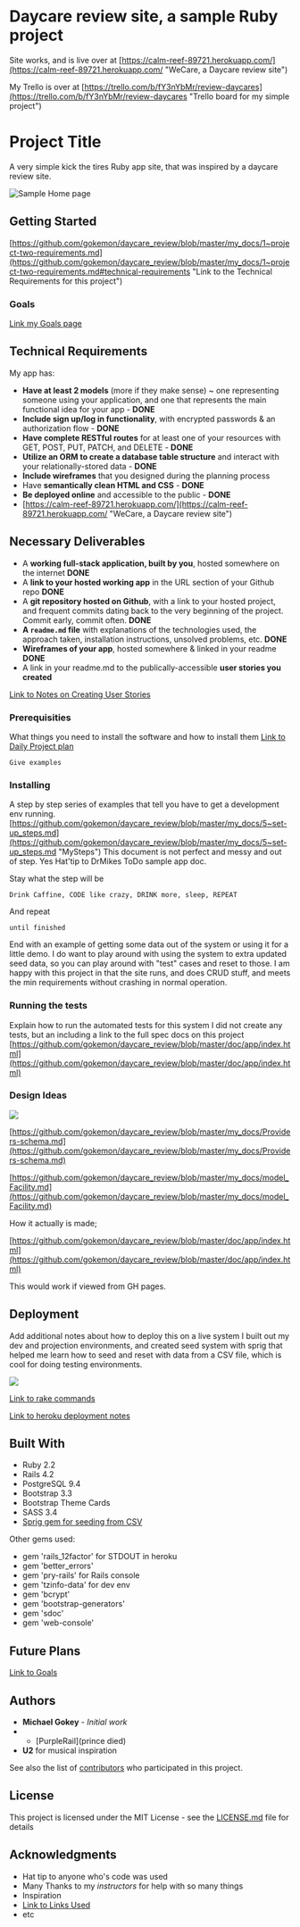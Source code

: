 # Daycare review site, a sample Ruby project #

Site works, and is live over at
[https://calm-reef-89721.herokuapp.com/](https://calm-reef-89721.herokuapp.com/ "WeCare, a Daycare review site")

My Trello is over at
[https://trello.com/b/fY3nYbMr/review-daycares](https://trello.com/b/fY3nYbMr/review-daycares "Trello board for my simple project")


# Project Title

A very simple kick the tires Ruby app site, that was inspired by a daycare review site. 

![Sample Home page](https://github.com/gokemon/daycare_review/blob/master/my_docs/visual_assets/home.png)

## Getting Started


[https://github.com/gokemon/daycare_review/blob/master/my_docs/1~project-two-requirements.md](https://github.com/gokemon/daycare_review/blob/master/my_docs/1~project-two-requirements.md#technical-requirements "Link to the Technical Requirements for this project")

### Goals
[Link my Goals page](https://github.com/gokemon/daycare_review/blob/master/my_docs/goals.md)



## Technical Requirements
My app has:

- **Have at least 2 models** (more if they make sense) ~ one representing someone using your application, and one that represents the main functional idea for your app  - **DONE**
- **Include sign up/log in functionality**, with encrypted passwords & an authorization flow - **DONE**
- **Have complete RESTful routes** for at least one of your resources with GET, POST, PUT, PATCH, and DELETE - **DONE**
- **Utilize an ORM to create a database table structure** and interact with your relationally-stored data - **DONE**
- **Include wireframes** that you designed during the planning process
- Have **semantically clean HTML and CSS** - **DONE**
- **Be deployed online** and accessible to the public - **DONE**
- [https://calm-reef-89721.herokuapp.com/](https://calm-reef-89721.herokuapp.com/ "WeCare, a Daycare review site")

## Necessary Deliverables
- A **working full-stack application, built by you**, hosted somewhere on the internet **DONE**
- A **link to your hosted working app** in the URL section of your Github repo  **DONE** 
- A **git repository hosted on Github**, with a link to your hosted project, and frequent commits dating back to the very beginning of the project. Commit early, commit often. **DONE**
- **A `readme.md` file** with explanations of the technologies used, the approach taken, installation instructions, unsolved problems, etc.  **DONE**
- **Wireframes of your app**, hosted somewhere & linked in your readme  **DONE**
- A link in your readme.md to the publically-accessible **user stories you created** 

[Link to Notes on Creating User Stories](https://github.com/gokemon/daycare_review/blob/master/my_docs/Notes_on_Writing-User-Stories.md)


### Prerequisities

What things you need to install the software and how to install them
[Link to Daily Project plan](https://github.com/gokemon/daycare_review/blob/master/my_docs/2~daily_plan.md)

```
Give examples
```

### Installing

A step by step series of examples that tell you have to get a development env running.
[https://github.com/gokemon/daycare_review/blob/master/my_docs/5~set-up_steps.md](https://github.com/gokemon/daycare_review/blob/master/my_docs/5~set-up_steps.md "MySteps")
This document is not perfect and messy and out of step. Yes Hat'tip to DrMikes ToDo sample app doc.

Stay what the step will be

```
Drink Caffine, CODE like crazy, DRINK more, sleep, REPEAT 
```

And repeat

```
until finished
```

End with an example of getting some data out of the system or using it for a little demo. I do want to play around with using the system to extra updated seed data, so you can play around with "test" cases and reset to those. I am happy with this project in that the site runs, and does CRUD stuff, and meets the min requirements without crashing in normal operation. 

### Running the tests

Explain how to run the automated tests for this system
I did not create any tests, but an including a link to the full spec docs on this project
[https://github.com/gokemon/daycare_review/blob/master/doc/app/index.html](https://github.com/gokemon/daycare_review/blob/master/doc/app/index.html)



### Design Ideas

![](https://github.com/gokemon/daycare_review/blob/master/my_docs/visual_assets/er.png)

[https://github.com/gokemon/daycare_review/blob/master/my_docs/Providers-schema.md](https://github.com/gokemon/daycare_review/blob/master/my_docs/Providers-schema.md)

[https://github.com/gokemon/daycare_review/blob/master/my_docs/model_Facility.md](https://github.com/gokemon/daycare_review/blob/master/my_docs/model_Facility.md)

How it actually is made;

[https://github.com/gokemon/daycare_review/blob/master/doc/app/index.html](https://github.com/gokemon/daycare_review/blob/master/doc/app/index.html)

This would work if viewed from GH pages.


## Deployment

Add additional notes about how to deploy this on a live system
I built out my dev and projection environments, and created seed system with sprig that helped me learn how to seed and reset with data from a CSV file, which is cool for doing testing environments. 

![](https://github.com/gokemon/daycare_review/blob/master/my_docs/visual_assets/troubleshooting.png)



[Link to rake commands](https://github.com/gokemon/daycare_review/blob/master/my_docs/rake-commands.md)


[Link to heroku deployment notes](https://github.com/gokemon/daycare_review/blob/master/my_docs/4~heroku-deployment.md)

## Built With

- Ruby 2.2
- Rails 4.2
- PostgreSQL 9.4
- Bootstrap 3.3
- Bootstrap Theme Cards
- SASS 3.4
- [Sprig gem for seeding from CSV](http://code.viget.com/sprig/)

Other gems used:

- gem 'rails_12factor' for STDOUT in heroku
- gem 'better_errors'
- gem 'pry-rails' for Rails console
- gem 'tzinfo-data' for dev env
- gem 'bcrypt'
- gem 'bootstrap-generators'
- gem 'sdoc'
- gem 'web-console'

## Future Plans ##
[Link to Goals
](https://github.com/gokemon/daycare_review/blob/master/my_docs/goals.md#things-to-do)

## Authors

* **Michael Gokey** - *Initial work* 
* - [PurpleRail](prince died)
* **U2** for musical inspiration

See also the list of [contributors](https://github.com/your/project/contributors) who participated in this project.

## License

This project is licensed under the MIT License - see the [LICENSE.md](LICENSE.md) file for details

## Acknowledgments

* Hat tip to anyone who's code was used
* Many Thanks to my *instructors* for help with so many things
* Inspiration
* [Link to Links Used](https://github.com/gokemon/daycare_review/blob/master/my_docs/links-used.md)
* etc





